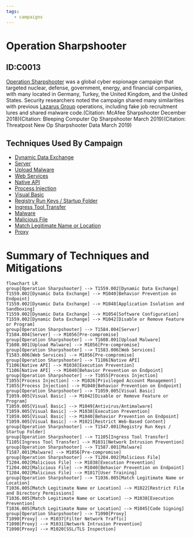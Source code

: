 ```yaml
---
tags:
   - campaigns
---
```

# Operation Sharpshooter
## ID:C0013
[Operation Sharpshooter](/mitre/campaigns/C0013) was a global cyber espionage campaign that targeted nuclear, defense, government, energy, and financial companies, with many located in Germany, Turkey, the United Kingdom, and the United States. Security researchers noted the campaign shared many similarities with previous [Lazarus Group](/mitre/groups/G0032) operations, including fake job recruitment lures and shared malware code.(Citation: McAfee Sharpshooter December 2018)(Citation: Bleeping Computer Op Sharpshooter March 2019)(Citation: Threatpost New Op Sharpshooter Data March 2019)    
## Techniques Used By Campaign
* [Dynamic Data Exchange](/mitre/techniques/T1559/002)
* [Server](/mitre/techniques/T1584/004)
* [Upload Malware](/mitre/techniques/T1608/001)
* [Web Services](/mitre/techniques/T1583/006)
* [Native API](/mitre/techniques/T1106)
* [Process Injection](/mitre/techniques/T1055)
* [Visual Basic](/mitre/techniques/T1059/005)
* [Registry Run Keys / Startup Folder](/mitre/techniques/T1547/001)
* [Ingress Tool Transfer](/mitre/techniques/T1105)
* [Malware](/mitre/techniques/T1587/001)
* [Malicious File](/mitre/techniques/T1204/002)
* [Match Legitimate Name or Location](/mitre/techniques/T1036/005)
* [Proxy](/mitre/techniques/T1090)

# Summary of Techniques and Mitigations
```mermaid
flowchart LR
group[Operation Sharpshooter] --> T1559.002[Dynamic Data Exchange]
T1559.002[Dynamic Data Exchange] --> M1040[Behavior Prevention on Endpoint]
T1559.002[Dynamic Data Exchange] --> M1048[Application Isolation and Sandboxing]
T1559.002[Dynamic Data Exchange] --> M1054[Software Configuration]
T1559.002[Dynamic Data Exchange] --> M1042[Disable or Remove Feature or Program]
group[Operation Sharpshooter] --> T1584.004[Server]
T1584.004[Server] --> M1056[Pre-compromise]
group[Operation Sharpshooter] --> T1608.001[Upload Malware]
T1608.001[Upload Malware] --> M1056[Pre-compromise]
group[Operation Sharpshooter] --> T1583.006[Web Services]
T1583.006[Web Services] --> M1056[Pre-compromise]
group[Operation Sharpshooter] --> T1106[Native API]
T1106[Native API] --> M1038[Execution Prevention]
T1106[Native API] --> M1040[Behavior Prevention on Endpoint]
group[Operation Sharpshooter] --> T1055[Process Injection]
T1055[Process Injection] --> M1026[Privileged Account Management]
T1055[Process Injection] --> M1040[Behavior Prevention on Endpoint]
group[Operation Sharpshooter] --> T1059.005[Visual Basic]
T1059.005[Visual Basic] --> M1042[Disable or Remove Feature or Program]
T1059.005[Visual Basic] --> M1049[Antivirus/Antimalware]
T1059.005[Visual Basic] --> M1038[Execution Prevention]
T1059.005[Visual Basic] --> M1040[Behavior Prevention on Endpoint]
T1059.005[Visual Basic] --> M1021[Restrict Web-Based Content]
group[Operation Sharpshooter] --> T1547.001[Registry Run Keys / Startup Folder]
group[Operation Sharpshooter] --> T1105[Ingress Tool Transfer]
T1105[Ingress Tool Transfer] --> M1031[Network Intrusion Prevention]
group[Operation Sharpshooter] --> T1587.001[Malware]
T1587.001[Malware] --> M1056[Pre-compromise]
group[Operation Sharpshooter] --> T1204.002[Malicious File]
T1204.002[Malicious File] --> M1038[Execution Prevention]
T1204.002[Malicious File] --> M1040[Behavior Prevention on Endpoint]
T1204.002[Malicious File] --> M1017[User Training]
group[Operation Sharpshooter] --> T1036.005[Match Legitimate Name or Location]
T1036.005[Match Legitimate Name or Location] --> M1022[Restrict File and Directory Permissions]
T1036.005[Match Legitimate Name or Location] --> M1038[Execution Prevention]
T1036.005[Match Legitimate Name or Location] --> M1045[Code Signing]
group[Operation Sharpshooter] --> T1090[Proxy]
T1090[Proxy] --> M1037[Filter Network Traffic]
T1090[Proxy] --> M1031[Network Intrusion Prevention]
T1090[Proxy] --> M1020[SSL/TLS Inspection]
```